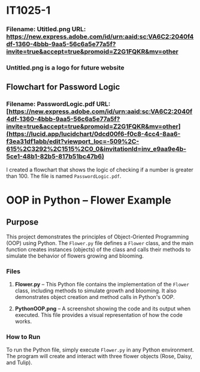 # IT1025-1
### Filename: Utitled.png URL: https://new.express.adobe.com/id/urn:aaid:sc:VA6C2:2040f4df-1360-4bbb-9aa5-56c6a5e77a5f?invite=true&accept=true&promoid=Z2G1FQKR&mv=other
### Untitled.png is a logo for future website
## Flowchart for Password Logic
### Filename: PasswordLogic.pdf URL: [https://new.express.adobe.com/id/urn:aaid:sc:VA6C2:2040f4df-1360-4bbb-9aa5-56c6a5e77a5f?invite=true&accept=true&promoid=Z2G1FQKR&mv=other](https://lucid.app/lucidchart/0dcd00f6-f0c8-4cc4-8aa6-f3ea31df1abb/edit?viewport_loc=-509%2C-615%2C3292%2C1515%2C0_0&invitationId=inv_e9aa9e4b-5ce1-48b1-82b5-817b51bc47b6)
I created a flowchart that shows the logic of checking if a number is greater than 100. The file is named `PasswordLogic.pdf`.
# OOP in Python – Flower Example
## Purpose
This project demonstrates the principles of Object-Oriented Programming (OOP) using Python. The `Flower.py` file defines a `Flower` class, and the main function creates instances (objects) of the class and calls their methods to simulate the behavior of flowers growing and blooming.

### Files

1. **Flower.py** – This Python file contains the implementation of the `Flower` class, including methods to simulate growth and blooming. It also demonstrates object creation and method calls in Python's OOP.
   
2. **PythonOOP.png** – A screenshot showing the code and its output when executed. This file provides a visual representation of how the code works.

### How to Run
To run the Python file, simply execute `Flower.py` in any Python environment. The program will create and interact with three flower objects (Rose, Daisy, and Tulip).
